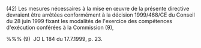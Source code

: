 (42) Les mesures nécessaires à la mise en œuvre de la présente directive devraient être arrêtées conformément à la décision 1999/468/CE du Conseil du 28 juin 1999 fixant les modalités de l'exercice des compétences d'exécution conférées à la Commission (9),

%%% (9)  JO L 184 du 17.7.1999, p. 23.